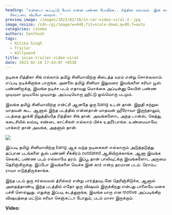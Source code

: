 ```yaml
---
heading: "என்னடா கூட்டிட்டு போய் என்ன பண்ண போறீங்க.. ரித்திகா சம்பவம். இன் கார்
  லேட்டஸ்ட் வீடியோ வைரல். "
preview_image: /images/2023/02/18/in-car-video-viral-2-.jpg
image_resize: /cdn-cgi/image/w=640,fit=scale-down,q=80,f=auto
categories: cinema
authors: Santhosh
tags:
  - Ritika Singh
  - Trailer
  - Kollywood
title: incae-trailer-video-viral
date: 2023-02-18 17:43:07 +0530
---
```

நடிகை ரித்திகா சிங் எல்லாம் தமிழ் சினிமாவிற்கு கிடைத்த வரம் என்று சொல்லலாம். எப்படி நடிக்கிறாங்க பாருங்க. அனலை தமிழ் சினிமா இதுவரை இவங்களை சரியா யூஸ் பண்ணிருக்கு, இவங்க நடிச்ச படம் எதாவது மொக்கை அப்டின்னு லேபிள் பண்ண முடியுமா முடியவே முடியாது. அப்படியொரு ஹிட்டு ஒவ்வொரு படமும்.

இவங்க தமிழ் சினிமாவிற்கு என்ட்ரி ஆனதே ஒரு bang உடன் தான். இறுதி சுற்றுல மாதவன் கூட. ஆனால் இந்த படத்தில் என்னதான் மாதவன் ஹீரோவா இருந்தாலும், படத்தை தூக்கி நிறுத்தியதே ரித்திகா சிங் தான். அவங்களோட அந்த டான்ஸ், கெத்து, கடைசியில் லவ்வு, சண்டை காட்சிகள் எல்லாம் பிச்சு உதரீர்பாங்க. உண்மையாவே பாக்ஸர் தான் அவங்க, அதனால் தான்.

![](/images/2023/02/18/in-car-video-viral-1-.jpg)

இப்படி தமிழ் சினிமாவிற்கு bang ஆக வந்த நடிகைகள் எல்லாரும் அடுத்தடுத்து தப்பான படங்களை சூஸ் பண்ணி சீக்கிரம் outdated ஆகியிருக்காங்க. ஆனா இவங்க செலக்ட் பண்ண படம் எல்லாமே தரம். இப்பூ தான் பாலிவுட்க்கு இவங்களோட அருமை தெரிஞ்சிருக்கு. இப்போ இவங்களை வெச்சு இன் கார் என்ற தரமான படம். ரொம்ப ராவா எடுத்திருக்காங்க.

இந்த படம் ஒரு சர்வைவல் த்ரில்லர் என்று பார்த்தவுடனே தெரிஞ்சிடுச்சு, ஆனால் அதைத்தாண்டி இந்த படத்தில் எதோ ஒரு விஷயம் இருக்கிறது என்பது பாலையே மனசு பச்சி சொல்லுது. எதுக்கு இப்படி கடத்துறாங்க, இவங்க யாரு என motive அப்படிங்கிற விஷயத்தை மட்டும் சரியா செஞ்சுட்டா போதும், படம் மாசா இருக்கும்.

**V﻿ideo:**
